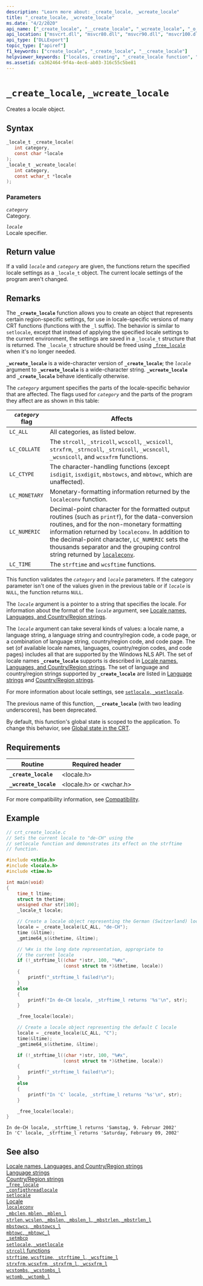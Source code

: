 ```yaml
---
description: "Learn more about: _create_locale, _wcreate_locale"
title: "_create_locale, _wcreate_locale"
ms.date: "4/2/2020"
api_name: ["_create_locale", "__create_locale", "_wcreate_locale", "_o__create_locale", "_o__wcreate_locale"]
api_location: ["msvcrt.dll", "msvcr80.dll", "msvcr90.dll", "msvcr100.dll", "msvcr100_clr0400.dll", "msvcr110.dll", "msvcr110_clr0400.dll", "msvcr120.dll", "msvcr120_clr0400.dll", "ucrtbase.dll", "api-ms-win-crt-locale-l1-1-0.dll"]
api_type: ["DLLExport"]
topic_type: ["apiref"]
f1_keywords: ["create_locale", "_create_locale", "__create_locale"]
helpviewer_keywords: ["locales, creating", "_create_locale function", "create_locale function", "__create_locale function"]
ms.assetid: ca362464-9f4a-4ec6-ab03-316c55c5be81
---
```

# `_create_locale`, `_wcreate_locale`

Creates a locale object.

## Syntax

```C
_locale_t _create_locale(
   int category,
   const char *locale
);
_locale_t _wcreate_locale(
   int category,
   const wchar_t *locale
);
```

### Parameters

*`category`*\
Category.

*`locale`*\
Locale specifier.

## Return value

If a valid *`locale`* and *`category`* are given, the functions return the specified locale settings as a `_locale_t` object. The current locale settings of the program aren't changed.

## Remarks

The **`_create_locale`** function allows you to create an object that represents certain region-specific settings, for use in locale-specific versions of many CRT functions (functions with the `_l` suffix). The behavior is similar to `setlocale`, except that instead of applying the specified locale settings to the current environment, the settings are saved in a `_locale_t` structure that is returned. The `_locale_t` structure should be freed using [`_free_locale`](free-locale.md) when it's no longer needed.

**`_wcreate_locale`** is a wide-character version of **`_create_locale`**; the *`locale`* argument to **`_wcreate_locale`** is a wide-character string. **`_wcreate_locale`** and **`_create_locale`** behave identically otherwise.

The *`category`* argument specifies the parts of the locale-specific behavior that are affected. The flags used for *`category`* and the parts of the program they affect are as shown in this table:

| *`category`* flag | Affects |
|-----------------|---------|
| `LC_ALL` |All categories, as listed below. |
| `LC_COLLATE` |The `strcoll`, `_stricoll`, `wcscoll`, `_wcsicoll`, `strxfrm`, `_strncoll`, `_strnicoll`, `_wcsncoll`, `_wcsnicoll`, and `wcsxfrm` functions. |
| `LC_CTYPE` | The character-handling functions (except `isdigit`, `isxdigit`, `mbstowcs`, and `mbtowc`, which are unaffected). |
| `LC_MONETARY` | Monetary-formatting information returned by the `localeconv` function. |
| `LC_NUMERIC` | Decimal-point character for the formatted output routines (such as `printf`), for the data-conversion routines, and for the non-monetary formatting information returned by `localeconv`. In addition to the decimal-point character, `LC_NUMERIC` sets the thousands separator and the grouping control string returned by [`localeconv`](localeconv.md). |
| `LC_TIME` | The `strftime` and `wcsftime` functions. |

This function validates the *`category`* and *`locale`* parameters. If the category parameter isn't one of the values given in the previous table or if *`locale`* is `NULL`, the function returns `NULL`.

The *`locale`* argument is a pointer to a string that specifies the locale. For information about the format of the *`locale`* argument, see [Locale names, Languages, and Country/Region strings](../locale-names-languages-and-country-region-strings.md).

The *`locale`* argument can take several kinds of values: a locale name, a language string, a language string and country/region code, a code page, or a combination of language string, country/region code, and code page. The set (of available locale names, languages, country/region codes, and code pages) includes all that are supported by the Windows NLS API. The set of locale names **`_create_locale`** supports is described in [Locale names, Languages, and Country/Region strings](../locale-names-languages-and-country-region-strings.md). The set of language and country/region strings supported by **`_create_locale`** are listed in [Language strings](../language-strings.md) and [Country/Region strings](../country-region-strings.md).

For more information about locale settings, see [`setlocale`, `_wsetlocale`](setlocale-wsetlocale.md).

The previous name of this function, **`__create_locale`** (with two leading underscores), has been deprecated.

By default, this function's global state is scoped to the application. To change this behavior, see [Global state in the CRT](../global-state.md).

## Requirements

| Routine | Required header |
|---|---|
| **`_create_locale`** | \<locale.h> |
| **`_wcreate_locale`** | \<locale.h> or \<wchar.h> |

For more compatibility information, see [Compatibility](../compatibility.md).

## Example

```C
// crt_create_locale.c
// Sets the current locale to "de-CH" using the
// setlocale function and demonstrates its effect on the strftime
// function.

#include <stdio.h>
#include <locale.h>
#include <time.h>

int main(void)
{
    time_t ltime;
    struct tm thetime;
    unsigned char str[100];
    _locale_t locale;

    // Create a locale object representing the German (Switzerland) locale
    locale = _create_locale(LC_ALL, "de-CH");
    time (&ltime);
    _gmtime64_s(&thetime, &ltime);

    // %#x is the long date representation, appropriate to
    // the current locale
    if (!_strftime_l((char *)str, 100, "%#x",
                     (const struct tm *)&thetime, locale))
    {
        printf("_strftime_l failed!\n");
    }
    else
    {
        printf("In de-CH locale, _strftime_l returns '%s'\n", str);
    }

    _free_locale(locale);

    // Create a locale object representing the default C locale
    locale = _create_locale(LC_ALL, "C");
    time(&ltime);
    _gmtime64_s(&thetime, &ltime);

    if (!_strftime_l((char *)str, 100, "%#x",
                     (const struct tm *)&thetime, locale))
    {
        printf("_strftime_l failed!\n");
    }
    else
    {
        printf("In 'C' locale, _strftime_l returns '%s'\n", str);
    }

    _free_locale(locale);
}
```

```Output
In de-CH locale, _strftime_l returns 'Samstag, 9. Februar 2002'
In 'C' locale, _strftime_l returns 'Saturday, February 09, 2002'
```

## See also

[Locale names, Languages, and Country/Region strings](../locale-names-languages-and-country-region-strings.md)\
[Language strings](../language-strings.md)\
[Country/Region strings](../country-region-strings.md)\
[`_free_locale`](free-locale.md)\
[`_configthreadlocale`](configthreadlocale.md)\
[`setlocale`](../../preprocessor/setlocale.md)\
[Locale](../locale.md)\
[`localeconv`](localeconv.md)\
[`_mbclen`, `mblen`, `_mblen_l`](mbclen-mblen-mblen-l.md)\
[`strlen`, `wcslen`, `_mbslen`, `_mbslen_l`, `_mbstrlen`, `_mbstrlen_l`](strlen-wcslen-mbslen-mbslen-l-mbstrlen-mbstrlen-l.md)\
[`mbstowcs`, `_mbstowcs_l`](mbstowcs-mbstowcs-l.md)\
[`mbtowc`, `_mbtowc_l`](mbtowc-mbtowc-l.md)\
[`_setmbcp`](setmbcp.md)\
[`setlocale`, `_wsetlocale`](setlocale-wsetlocale.md)\
[`strcoll` functions](../strcoll-functions.md)\
[`strftime`, `wcsftime`, `_strftime_l`, `_wcsftime_l`](strftime-wcsftime-strftime-l-wcsftime-l.md)\
[`strxfrm`, `wcsxfrm`, `_strxfrm_l`, `_wcsxfrm_l`](strxfrm-wcsxfrm-strxfrm-l-wcsxfrm-l.md)\
[`wcstombs`, `_wcstombs_l`](wcstombs-wcstombs-l.md)\
[`wctomb`, `_wctomb_l`](wctomb-wctomb-l.md)
